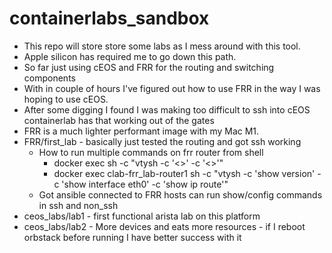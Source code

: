 # containerlabs_sandbox
- This repo will store store some labs as I mess around with this tool.
- Apple silicon has required me to go down this path.
- So far just using cEOS and FRR for the routing and switching components
- With in couple of hours I've figured out how to use FRR in the way I was hoping to use cEOS.
- After some digging I found I was making too difficult to ssh into cEOS containerlab has that working out of the gates
- FRR is a much lighter performant image with my Mac M1.
- FRR/first_lab - basically just tested the routing and got ssh working
  - How to run multiple commands on frr router from shell
    - docker exec <host> sh -c "vtysh -c '<>' -c '<>'"
    - docker exec clab-frr_lab-router1 sh -c "vtysh -c 'show version' -c 'show interface eth0' -c 'show ip route'"
  - Got ansible connected to FRR hosts can run show/config commands in ssh and non_ssh
- ceos_labs/lab1 - first functional arista lab on this platform
- ceos_labs/lab2 - More devices and eats more resources - if I reboot orbstack before running I have better success with it

